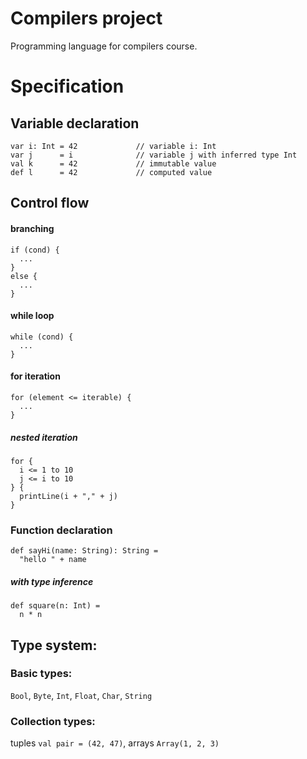 # Compilers project

Programming language for compilers course.

# Specification

## Variable declaration

```
var i: Int = 42             // variable i: Int
var j      = i              // variable j with inferred type Int
val k      = 42             // immutable value
def l      = 42             // computed value
```
<!-- ```
lazy val m = 42             // lazy value, computed at first access *
``` -->

## Control flow

#### branching

```
if (cond) {
  ...
}
else {
  ...
}
```

#### while loop

```
while (cond) {
  ...
}
```

#### for iteration

```
for (element <= iterable) {
  ...
}
```

##### nested iteration

```
for {
  i <= 1 to 10
  j <= i to 10
} {
  printLine(i + "," + j)
}
```

<!-- #### match expression *

```
i match {
  case 42 => "the answer"
  case 47 => "random number"
  case _  => "default"
}
```

#### for mapping *

```
val result = for (element <= iterable) = {
  ...
}
``` -->

### Function declaration
<!-- ## Function / method declaration -->

```
def sayHi(name: String): String =
  "hello " + name
```

##### with type inference

```
def square(n: Int) =
  n * n
```

<!-- #### function literals *

```
val double = (i: Int) => 2 * i
``` -->

## Type system:

### Basic types:

<!-- add algebraic structures into type system like Numeric (Group / Monoid ... ?) -->
`Bool`, `Byte`, `Int`, `Float`, `Char`, `String`

<!-- ### Advanced types:

`Long` (infinite precision),
`Rational[A]` -->

### Collection types:

<!-- tuples `Tuple2[A, B] ...` -->
tuples `val pair = (42, 47)`,
arrays `Array(1, 2, 3)`
<!-- type constraints -->
<!-- `Array[A]`, `List[A]`, `Range[A]`, `Iterable[A]`
`Set[A]`, `Map[A, B]` -->

<!-- ### Internal types *
`Any`, `AnyVal`, `Nothing`, `Unit` -->

<!-- #### type aliases *

```
type IntAlias = Int
```

#### type definition *

```
type NewType = {
  ...
}
```

#### extending types *

```
type ThisType(name: String) = SuperType(name) + AnotherType + {
  ...
}
```

#### generics *

```
type Option[A](t: A) = {
  ...
}
``` -->
